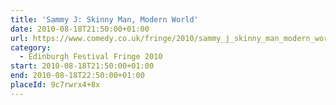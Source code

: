 ```yaml
---
title: 'Sammy J: Skinny Man, Modern World'
date: 2010-08-18T21:50:00+01:00
url: https://www.comedy.co.uk/fringe/2010/sammy_j_skinny_man_modern_world/
category:
  - Edinburgh Festival Fringe 2010
start: 2010-08-18T21:50:00+01:00
end: 2010-08-18T22:50:00+01:00
placeId: 9c7rwrx4+8x
---
```

